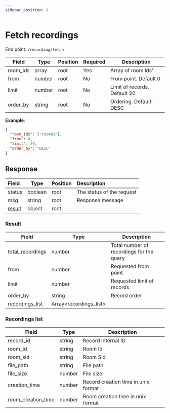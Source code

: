 ```yaml
---
sidebar_position: 8
---
```

# Fetch recordings

End point: `/recording/fetch`


| Field    | Type   | Position | Required | Description                  |
| ---------- | -------- | ---------- | :--------- | ------------------------------ |
| room_ids | array  | root     | Yes      | Array of room Ids'           |
| from     | number | root     | No       | From point. Default 0        |
| limit    | number | root     | No       | Limit of records. Default 20 |
| order_by | string | root     | No       | Ordering. Default: DESC      |

**Example**:

```json
{
  "room_ids": ["room01"],
  "from": 0,
  "limit": 20,
  "order_by": "DESC"
}
```

## Response


| Field              | Type    | Position        | Description                              |
| :------------------- | --------- | ----------------- | :----------------------------------------- |
| status             | boolean | root            | The status of the request                |
| msg                | string  | root            | Response message                         |
| [result](#result)             | object  | root            |                                          |


### Result


| Field            | Type                   | Description                              |
| ------------------ | ------------------------ | ------------------------------------------ |
| total_recordings | number                 | Total number of recordings for the query |
| from             | number                 | Requested from point                     |
| limit            | number                 | Requested limit of records               |
| order_by         | string                 | Record order                             |
| [recordings_list](#recordings-list)  | Array<recordings_list> |                                          |

### Recordings list


| Field              | Type   | Description                         |
| -------------------- | -------- | ------------------------------------- |
| record_id          | string | Record internal ID                  |
| room_id            | string | Room Id                             |
| room_sid           | string | Room Sid                            |
| file_path          | string | File path                           |
| file_size          | number | File size                           |
| creation_time      | number | Record creation time in unix format |
| room_creation_time | number | Room creation time in unix format |
